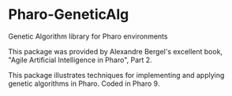 # Pharo-GeneticAlg
Genetic Algorithm library for Pharo environments

This package was provided by Alexandre Bergel's excellent book,  
"Agile Artificial Intelligence in Pharo", Part 2.  

This package illustrates techniques for implementing and applying  
genetic algorithms in Pharo.  Coded in Pharo 9.
